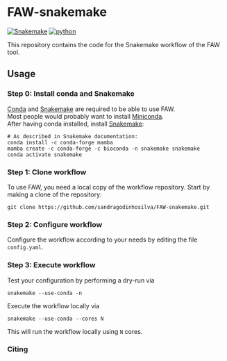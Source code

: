 # FAW-snakemake

[![Snakemake](https://img.shields.io/badge/snakemake-≥5.31-brightgreen.svg)](https://snakemake.bitbucket.io)
[![python](https://img.shields.io/badge/python-≥3.8-brightgreen.svg)](https://www.python.org/)


This repository contains the code for the Snakemake workflow of the FAW tool.


## Usage

### Step 0: Install conda and Snakemake
[Conda](https://conda.io/docs/) and
[Snakemake](https://snakemake.readthedocs.io) are required to be able to use
FAW. \
Most people would probably want to install
[Miniconda](https://conda.io/miniconda.html). \
After having conda installed, install [Snakemake](https://snakemake.readthedocs.io/en/stable/getting_started/installation.html):

    # As described in Snakemake documentation:
    conda install -c conda-forge mamba
    mamba create -c conda-forge -c bioconda -n snakemake snakemake
    conda activate snakemake


### Step 1: Clone workflow
To use FAW, you need a local copy of the workflow repository. Start by
making a clone of the repository: 

    git clone https://github.com/sandragodinhosilva/FAW-snakemake.git

### Step 2: Configure workflow
Configure the workflow according to your needs by editing the file
`config.yaml`.

### Step 3: Execute workflow
Test your configuration by performing a dry-run via

    snakemake --use-conda -n

Execute the workflow locally via

    snakemake --use-conda --cores N

This will run the workflow locally using `N` cores. 

### Citing



